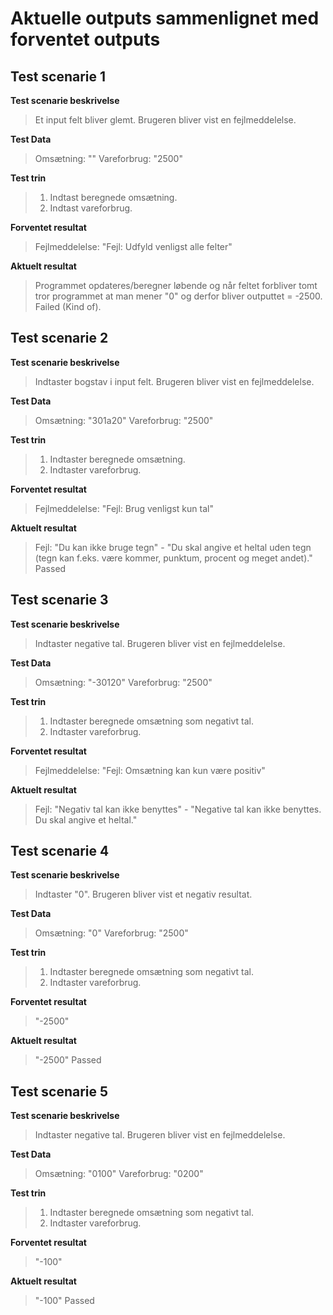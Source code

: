 # Aktuelle outputs sammenlignet med forventet outputs

## Test scenarie 1

**Test scenarie beskrivelse**

> Et input felt bliver glemt. Brugeren bliver vist en fejlmeddelelse.

**Test Data**

> Omsætning: ""
> Vareforbrug: "2500"

**Test trin**

> 1. Indtast beregnede omsætning.
> 2. Indtast vareforbrug.

**Forventet resultat**

> Fejlmeddelelse: "Fejl: Udfyld venligst alle felter"

**Aktuelt resultat**

> Programmet opdateres/beregner løbende og når feltet forbliver tomt tror programmet at man mener "0" og derfor bliver outputtet = -2500.
> Failed (Kind of).




## Test scenarie 2

**Test scenarie beskrivelse**

> Indtaster bogstav i input felt. Brugeren bliver vist en fejlmeddelelse.

**Test Data**

> Omsætning: "301a20"
> Vareforbrug: "2500"

**Test trin**

> 1. Indtaster beregnede omsætning.
> 2. Indtaster vareforbrug.

**Forventet resultat**

> Fejlmeddelelse: "Fejl: Brug venligst kun tal"

**Aktuelt resultat**

> Fejl: "Du kan ikke bruge tegn" - "Du skal angive et heltal uden tegn (tegn kan f.eks. være kommer, punktum, procent og meget andet)."
> Passed




## Test scenarie 3

**Test scenarie beskrivelse**

> Indtaster negative tal. Brugeren bliver vist en fejlmeddelelse.

**Test Data**

> Omsætning: "-30120"
> Vareforbrug: "2500"

**Test trin**

> 1. Indtaster beregnede omsætning som negativt tal.
> 2. Indtaster vareforbrug.

**Forventet resultat**

> Fejlmeddelelse: "Fejl: Omsætning kan kun være positiv"

**Aktuelt resultat**

> Fejl: "Negativ tal kan ikke benyttes" - "Negative tal kan ikke benyttes. Du skal angive et heltal."




## Test scenarie 4

**Test scenarie beskrivelse**

> Indtaster "0". Brugeren bliver vist et negativ resultat.

**Test Data**

> Omsætning: "0"
> Vareforbrug: "2500"

**Test trin**

> 1. Indtaster beregnede omsætning som negativt tal.
> 2. Indtaster vareforbrug.

**Forventet resultat**

> "-2500"

**Aktuelt resultat**

> "-2500"
> Passed




## Test scenarie 5

**Test scenarie beskrivelse**

> Indtaster negative tal. Brugeren bliver vist en fejlmeddelelse.

**Test Data**

> Omsætning: "0100"
> Vareforbrug: "0200"

**Test trin**

> 1. Indtaster beregnede omsætning som negativt tal.
> 2. Indtaster vareforbrug.

**Forventet resultat**

> "-100"

**Aktuelt resultat**

> "-100"
> Passed
